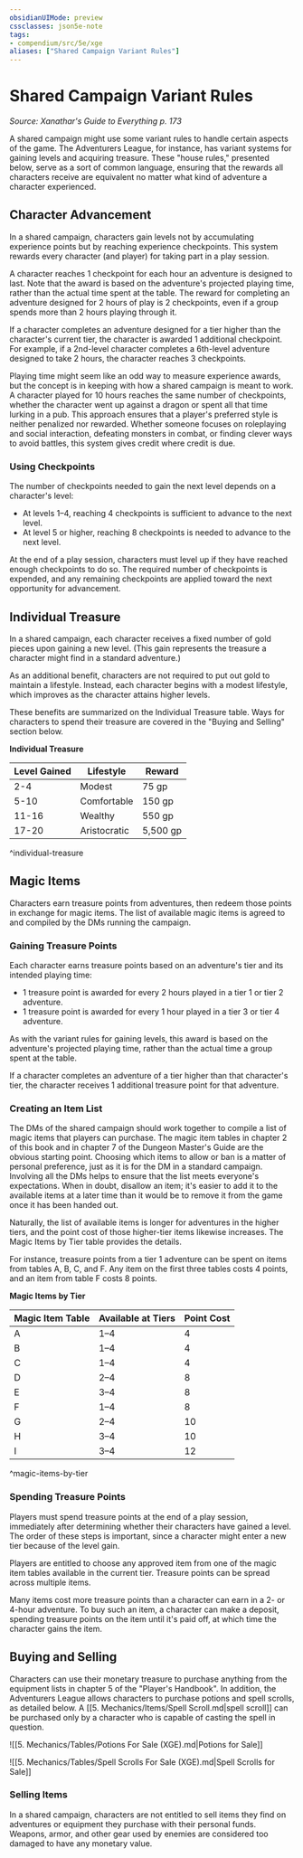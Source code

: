 ```yaml
---
obsidianUIMode: preview
cssclasses: json5e-note
tags:
- compendium/src/5e/xge
aliases: ["Shared Campaign Variant Rules"]
---
```

# Shared Campaign Variant Rules
*Source: Xanathar's Guide to Everything p. 173* 

A shared campaign might use some variant rules to handle certain aspects of the game. The Adventurers League, for instance, has variant systems for gaining levels and acquiring treasure. These "house rules," presented below, serve as a sort of common language, ensuring that the rewards all characters receive are equivalent no matter what kind of adventure a character experienced.

## Character Advancement

In a shared campaign, characters gain levels not by accumulating experience points but by reaching experience checkpoints. This system rewards every character (and player) for taking part in a play session.

A character reaches 1 checkpoint for each hour an adventure is designed to last. Note that the award is based on the adventure's projected playing time, rather than the actual time spent at the table. The reward for completing an adventure designed for 2 hours of play is 2 checkpoints, even if a group spends more than 2 hours playing through it.

If a character completes an adventure designed for a tier higher than the character's current tier, the character is awarded 1 additional checkpoint. For example, if a 2nd-level character completes a 6th-level adventure designed to take 2 hours, the character reaches 3 checkpoints.

Playing time might seem like an odd way to measure experience awards, but the concept is in keeping with how a shared campaign is meant to work. A character played for 10 hours reaches the same number of checkpoints, whether the character went up against a dragon or spent all that time lurking in a pub. This approach ensures that a player's preferred style is neither penalized nor rewarded. Whether someone focuses on roleplaying and social interaction, defeating monsters in combat, or finding clever ways to avoid battles, this system gives credit where credit is due.

### Using Checkpoints

The number of checkpoints needed to gain the next level depends on a character's level:

- At levels 1–4, reaching 4 checkpoints is sufficient to advance to the next level.  
- At level 5 or higher, reaching 8 checkpoints is needed to advance to the next level.  

At the end of a play session, characters must level up if they have reached enough checkpoints to do so. The required number of checkpoints is expended, and any remaining checkpoints are applied toward the next opportunity for advancement.

## Individual Treasure

In a shared campaign, each character receives a fixed number of gold pieces upon gaining a new level. (This gain represents the treasure a character might find in a standard adventure.)

As an additional benefit, characters are not required to put out gold to maintain a lifestyle. Instead, each character begins with a modest lifestyle, which improves as the character attains higher levels.

These benefits are summarized on the Individual Treasure table. Ways for characters to spend their treasure are covered in the "Buying and Selling" section below.

**Individual Treasure**

| Level Gained | Lifestyle | Reward |
|--------------|-----------|--------|
| 2-4 | Modest | 75 gp |
| 5-10 | Comfortable | 150 gp |
| 11-16 | Wealthy | 550 gp |
| 17-20 | Aristocratic | 5,500 gp |
^individual-treasure

## Magic Items

Characters earn treasure points from adventures, then redeem those points in exchange for magic items. The list of available magic items is agreed to and compiled by the DMs running the campaign.

### Gaining Treasure Points

Each character earns treasure points based on an adventure's tier and its intended playing time:

- 1 treasure point is awarded for every 2 hours played in a tier 1 or tier 2 adventure.  
- 1 treasure point is awarded for every 1 hour played in a tier 3 or tier 4 adventure.  

As with the variant rules for gaining levels, this award is based on the adventure's projected playing time, rather than the actual time a group spent at the table.

If a character completes an adventure of a tier higher than that character's tier, the character receives 1 additional treasure point for that adventure.

### Creating an Item List

The DMs of the shared campaign should work together to compile a list of magic items that players can purchase. The magic item tables in chapter 2 of this book and in chapter 7 of the Dungeon Master's Guide are the obvious starting point. Choosing which items to allow or ban is a matter of personal preference, just as it is for the DM in a standard campaign. Involving all the DMs helps to ensure that the list meets everyone's expectations. When in doubt, disallow an item; it's easier to add it to the available items at a later time than it would be to remove it from the game once it has been handed out.

Naturally, the list of available items is longer for adventures in the higher tiers, and the point cost of those higher-tier items likewise increases. The Magic Items by Tier table provides the details.

For instance, treasure points from a tier 1 adventure can be spent on items from tables A, B, C, and F. Any item on the first three tables costs 4 points, and an item from table F costs 8 points.

**Magic Items by Tier**

| Magic Item Table | Available at Tiers | Point Cost |
|------------------|--------------------|------------|
| A | 1–4 | 4 |
| B | 1–4 | 4 |
| C | 1–4 | 4 |
| D | 2–4 | 8 |
| E | 3–4 | 8 |
| F | 1–4 | 8 |
| G | 2–4 | 10 |
| H | 3–4 | 10 |
| I | 3–4 | 12 |
^magic-items-by-tier

### Spending Treasure Points

Players must spend treasure points at the end of a play session, immediately after determining whether their characters have gained a level. The order of these steps is important, since a character might enter a new tier because of the level gain.

Players are entitled to choose any approved item from one of the magic item tables available in the current tier. Treasure points can be spread across multiple items.

Many items cost more treasure points than a character can earn in a 2- or 4-hour adventure. To buy such an item, a character can make a deposit, spending treasure points on the item until it's paid off, at which time the character gains the item.

## Buying and Selling

Characters can use their monetary treasure to purchase anything from the equipment lists in chapter 5 of the "Player's Handbook". In addition, the Adventurers League allows characters to purchase potions and spell scrolls, as detailed below. A [[5. Mechanics/Items/Spell Scroll.md\|spell scroll]] can be purchased only by a character who is capable of casting the spell in question.

![[5. Mechanics/Tables/Potions For Sale (XGE).md\|Potions for Sale]]

![[5. Mechanics/Tables/Spell Scrolls For Sale (XGE).md\|Spell Scrolls for Sale]]

### Selling Items

In a shared campaign, characters are not entitled to sell items they find on adventures or equipment they purchase with their personal funds. Weapons, armor, and other gear used by enemies are considered too damaged to have any monetary value.